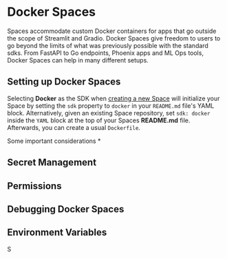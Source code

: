# Docker Spaces

Spaces accommodate custom Docker containers for apps that go outside the scope of Streamlit and Gradio. Docker Spaces give freedom to users to go beyond the limits of what was previously possible with the standard sdks. From FastAPI to Go endpoints, Phoenix apps and ML Ops tools, Docker Spaces can help in many different setups.

## Setting up Docker Spaces

Selecting **Docker** as the SDK when [creating a new Space](https://huggingface.co/new-space) will initialize your Space by setting the `sdk` property to `docker` in your `README.md` file's YAML block. Alternatively, given an existing Space repository, set `sdk: docker` inside the `YAML` block at the top of your Spaces **README.md** file. Afterwards, you can create a usual `Dockerfile`.

Some important considerations
* 


## Secret Management

## Permissions

## Debugging Docker Spaces

## Environment Variables

S